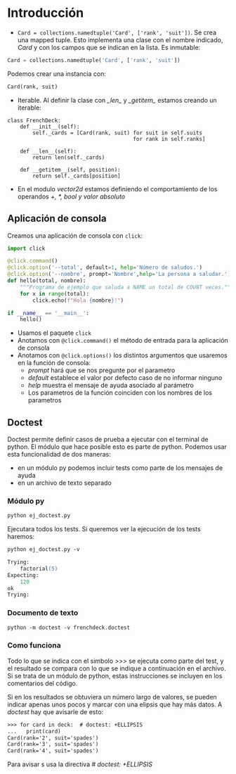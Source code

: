 # Introducción

- `Card = collections.namedtuple('Card', ['rank', 'suit'])`. Se crea una mapped tuple. Esto implementa una clase con el nombre indicado, _Card_ y con los campos que se indican en la lista. Es inmutable:
```py
Card = collections.namedtuple('Card', ['rank', 'suit'])
```

Podemos crear una instancia con:

```py
Card(rank, suit)
```

- Iterable. Al definir la clase con *\__len\__* y *\__getitem\__* estamos creando un iterable:

```pyc
class FrenchDeck:
    def __init__(self):
        self._cards = [Card(rank, suit) for suit in self.suits
                                        for rank in self.ranks]

    def __len__(self):
        return len(self._cards)

    def __getitem__(self, position):
        return self._cards[position]
```

- En el modulo _vector2d_ estamos definiendo el comportamiento de los operandos _+, *, bool y valor absoluto_

## Aplicación de consola

Creamos una aplicación de consola con `click`:

```py
import click

@click.command()
@click.option('--total', default=1, help='Número de saludos.')
@click.option('--nombre', prompt='Nombre',help='La persona a saludar.')
def hello(total, nombre):
    """Programa de ejemplo que saluda a NAME un total de COUNT veces."""
    for x in range(total):
        click.echo(f"Hola {nombre}!")

if __name__ == '__main__':
    hello()
```

- Usamos el paquete `click`
- Anotamos con `@click.command()` el método de entrada para la aplicación de consola
- Anotamos con `@click.options()` los distintos argumentos que usaremos en la función de consola:
  - _prompt_ hará que se nos pregunte por el parametro
  - _default_ establece el valor por defecto caso de no informar ninguno
  - _help_ muestra el mensaje de ayuda asociado al parámetro
  - Los parametros de la función coinciden con los nombres de los parametros

## Doctest

Doctest permite definir casos de prueba a ejecutar con el terminal de python. El módulo que hace posible esto es parte de python. Podemos usar esta funcionalidad de dos maneras:
- en un módulo py podemos incluir tests como parte de los mensajes de ayuda
- en un archivo de texto separado

### Módulo py

```ps
python ej_doctest.py 
```

Ejecutara todos los tests. Si queremos ver la ejecución de los tests haremos:

```ps
python ej_doctest.py -v

Trying:
    factorial(5)
Expecting:
    120
ok
Trying:
```

### Documento de texto

```ps
python -m doctest -v frenchdeck.doctest
```

### Como funciona

Todo lo que se indica con el simbolo _>>>_ se ejecuta como parte del test, y el resultado se compara con lo que se indique a continuación en el archivo. Si se trata de un módulo de python, estas instrucciones se incluyen en los comentarios del código.

Si en los resultados se obtuviera un número largo de valores, se pueden indicar apenas unos pocos y marcar con una elipsis que hay más datos. A _doctest_ hay que avisarle de esto:

```txt
>>> for card in deck:  # doctest: +ELLIPSIS
...   print(card)
Card(rank='2', suit='spades')
Card(rank='3', suit='spades')
Card(rank='4', suit='spades')
```

Para avisar s usa la directiva _# doctest: +ELLIPSIS_
